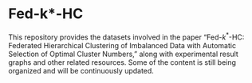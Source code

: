 # Fed-k*-HC
This repository provides the datasets involved in the paper “Fed-$k^*$-HC: Federated Hierarchical Clustering of Imbalanced Data with Automatic Selection of Optimal Cluster Numbers,” along with experimental result graphs and other related resources. Some of the content is still being organized and will be continuously updated.
